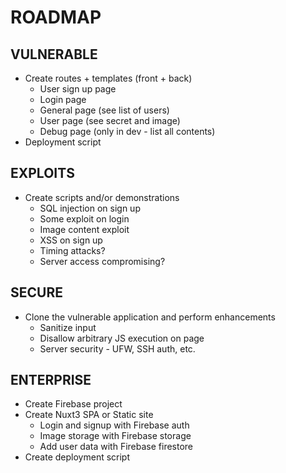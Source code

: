 # ROADMAP

## VULNERABLE
 - Create routes + templates (front + back)
 	- User sign up page
	- Login page
	- General page (see list of users)
	- User page (see secret and image)
 	- Debug page (only in dev - list all contents)
 - Deployment script

## EXPLOITS
 - Create scripts and/or demonstrations
   - SQL injection on sign up
   - Some exploit on login
   - Image content exploit
   - XSS on sign up
   - Timing attacks?
   - Server access compromising?

## SECURE
 - Clone the vulnerable application and perform enhancements
	- Sanitize input
	- Disallow arbitrary JS execution on page
 	- Server security - UFW, SSH auth, etc. 

## ENTERPRISE
 - Create Firebase project
 - Create Nuxt3 SPA or Static site
	- Login and signup with Firebase auth
	- Image storage with Firebase storage
	- Add user data with Firebase firestore
 - Create deployment script
